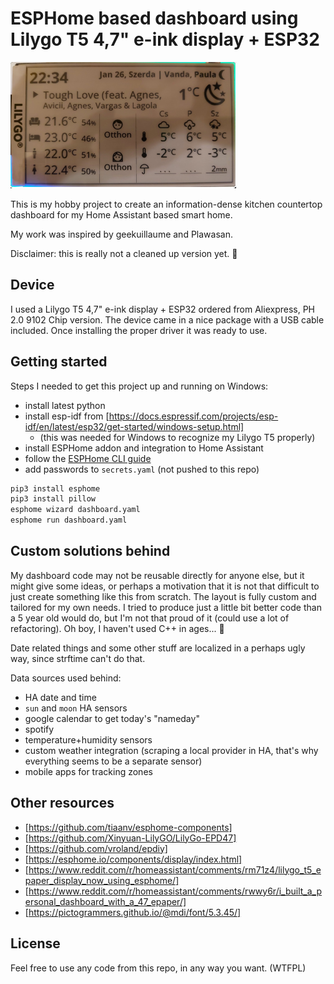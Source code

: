 # ESPHome based dashboard using Lilygo T5 4,7" e-ink display + ESP32

![Sample](/sample.png)

This is my hobby project to create an information-dense kitchen countertop dashboard for my Home Assistant based smart home.

My work was inspired by geekuillaume and Plawasan.

Disclaimer: this is really not a cleaned up version yet. 🙂

## Device

I used a Lilygo T5 4,7" e-ink display + ESP32 ordered from Aliexpress, PH 2.0 9102 Chip version. The device came in a nice package with a USB cable included. Once installing the proper driver it was ready to use.

## Getting started

Steps I needed to get this project up and running on Windows:

- install latest python
- install esp-idf from [https://docs.espressif.com/projects/esp-idf/en/latest/esp32/get-started/windows-setup.html]
  - (this was needed for Windows to recognize my Lilygo T5 properly)
- install ESPHome addon and integration to Home Assistant
- follow the [ESPHome CLI guide](https://esphome.io/guides/getting_started_command_line.html)
- add passwords to `secrets.yaml` (not pushed to this repo)

```bash
pip3 install esphome
pip3 install pillow
esphome wizard dashboard.yaml
esphome run dashboard.yaml
```

## Custom solutions behind

My dashboard code may not be reusable directly for anyone else, but it might give some ideas, or perhaps a motivation that it is not that difficult to just create something like this from scratch. The layout is fully custom and tailored for my own needs. I tried to produce just a little bit better code than a 5 year old would do, but I'm not that proud of it (could use a lot of refactoring). Oh boy, I haven't used C++ in ages... 🙂

Date related things and some other stuff are localized in a perhaps ugly way, since strftime can't do that.

Data sources used behind:

- HA date and time
- `sun` and `moon` HA sensors
- google calendar to get today's "nameday"
- spotify
- temperature+humidity sensors
- custom weather integration (scraping a local provider in HA, that's why everything seems to be a separate sensor)
- mobile apps for tracking zones

## Other resources

- [https://github.com/tiaanv/esphome-components]
- [https://github.com/Xinyuan-LilyGO/LilyGo-EPD47]
- [https://github.com/vroland/epdiy]
- [https://esphome.io/components/display/index.html]
- [https://www.reddit.com/r/homeassistant/comments/rm71z4/lilygo_t5_epaper_display_now_using_esphome/]
- [https://www.reddit.com/r/homeassistant/comments/rwwy6r/i_built_a_personal_dashboard_with_a_47_epaper/]
- [https://pictogrammers.github.io/@mdi/font/5.3.45/]

## License

Feel free to use any code from this repo, in any way you want. (WTFPL)
